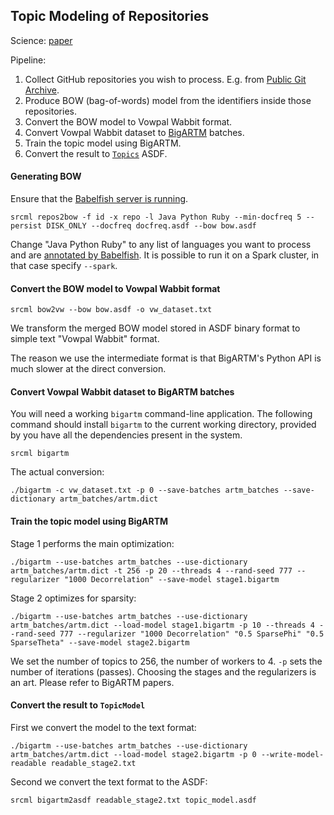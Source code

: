 Topic Modeling of Repositories
------------------------------

Science: [paper](https://arxiv.org/abs/1704.00135)

Pipeline:

1. Collect GitHub repositories you wish to process. E.g. from [Public Git Archive](https://github.com/src-d/datasets/tree/master/PublicGitArchive).
2. Produce BOW (bag-of-words) model from the identifiers inside those repositories.
3. Convert the BOW model to Vowpal Wabbit format.
4. Convert Vowpal Wabbit dataset to [BigARTM](https://github.com/bigartm/bigartm) batches.
5. Train the topic model using BigARTM.
6. Convert the result to [`Topics`](sourced/ml/models/topics.py) ASDF.

#### Generating BOW

Ensure that the [Babelfish server is running](https://doc.bblf.sh/user/getting-started.html).

```
srcml repos2bow -f id -x repo -l Java Python Ruby --min-docfreq 5 --persist DISK_ONLY --docfreq docfreq.asdf --bow bow.asdf
```

Change "Java Python Ruby" to any list of languages you want to process and are [annotated by Babelfish](https://doc.bblf.sh/languages.html).
It is possible to run it on a Spark cluster, in that case specify `--spark`.

#### Convert the BOW model to Vowpal Wabbit format

```
srcml bow2vw --bow bow.asdf -o vw_dataset.txt
```

We transform the merged BOW model stored in ASDF binary format to simple text "Vowpal Wabbit" format.

The reason we use the intermediate format is that BigARTM's Python API is much slower at the direct
conversion.

#### Convert Vowpal Wabbit dataset to BigARTM batches

You will need a working `bigartm` command-line application. The following command should install
`bigartm` to the current working directory, provided by you have all the dependencies present in the
system.

```
srcml bigartm
```

The actual conversion:

```
./bigartm -c vw_dataset.txt -p 0 --save-batches artm_batches --save-dictionary artm_batches/artm.dict
```

#### Train the topic model using BigARTM

Stage 1 performs the main optimization:

```
./bigartm --use-batches artm_batches --use-dictionary artm_batches/artm.dict -t 256 -p 20 --threads 4 --rand-seed 777 --regularizer "1000 Decorrelation" --save-model stage1.bigartm

```

Stage 2 optimizes for sparsity:

```
./bigartm --use-batches artm_batches --use-dictionary artm_batches/artm.dict --load-model stage1.bigartm -p 10 --threads 4 --rand-seed 777 --regularizer "1000 Decorrelation" "0.5 SparsePhi" "0.5 SparseTheta" --save-model stage2.bigartm
```

We set the number of topics to 256, the number of workers to 4. `-p` sets the number of iterations (passes).
Choosing the stages and the regularizers is an art. Please refer to BigARTM papers.

#### Convert the result to `TopicModel`

First we convert the model to the text format:

```
./bigartm --use-batches artm_batches --use-dictionary artm_batches/artm.dict --load-model stage2.bigartm -p 0 --write-model-readable readable_stage2.txt
```

Second we convert the text format to the ASDF:

```
srcml bigartm2asdf readable_stage2.txt topic_model.asdf
```